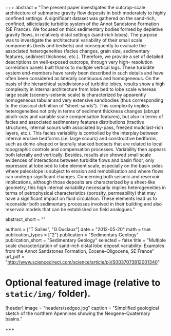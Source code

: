 +++
abstract = "The present paper investigates the outcrop-scale architecture of submarine gravity flow deposits in both moderately to highly confined settings. A significant dataset was gathered on the sand-rich, confined, siliciclastic turbidite system of the Annot Sandstone Formation (SE France). We focused on thick sedimentary bodies formed by depletive gravity flows, in relatively distal settings (sand-rich lobes). The purpose was to investigate the architectural variability of their small scale components (beds and bedsets) and consequently to evaluate the associated heterogeneities (facies changes, grain size, sedimentary features, sediment thickness, etc.). Therefore, we provide a set of detailed descriptions on well-exposed outcrops, through very high- resolution correlation panels built thanks to multiple vertical logs. These turbidite system end-members have rarely been described in such details and have often been considered as laterally continuous and homogeneous. On the basis of the hierarchical subdivisions of turbidite lobes, results show a high complexity in internal architecture from lobe bed to lobe scale whereas large scale (scenery-seismic scale) is characterized by apparently homogeneous tabular and very extensive sandbodies (thus corresponding to the classical definition of “sheet-sands”). This complexity implies heterogeneities not only in terms of sediment thickness changes (abrupt pinch-outs and variable scale compensation features), but also in terms of facies and associated sedimentary features distributions (tractive structures, internal scours with associated by-pass, freezed mudclast-rich layers, etc.). This facies variability is controlled by the interplay between internal erosive bedforms (i.e. large scours) and constructive bedforms, such as dome-shaped or laterally stacked bedsets that are related to local topographic controls and compensation processes. Variability then appears both laterally and vertically. Besides, results also showed small scale evidences of interactions between turbidite flows and basin floor, only expressed at lobe bed to lobe element scale, especially on the basin sides where paleoslope is subject to erosion and remobilisation and where flows can undergo significant changes. Concerning both seismic and reservoir implications, although those deposits are characterized by a sheet-like geometry, this high internal variability necessarily implies heterogeneities in terms of petrophysical characteristics (porosity, permeability) that may have a significant impact on fluid circulation. These elements lead us to reconsider both sedimentary processes involved in their building and also reservoir models that can be established on field analogues."

abstract_short = ""

authors = ["T Salles", "G Duclaux"]
date = "2012-05-20"
math = true
publication_types = ["2"]
publication = "Sedimentary Geology"
publication_short = "Sedimentary Geology"
selected = false
title = "Multiple scale characterization of sand-rich distal lobe deposit variability: Examples from the Annot Sandstones Formation, Eocene–Oligocene, SE France"
url_pdf = "http://www.sciencedirect.com/science/article/pii/S0037073812001340"

# Optional featured image (relative to `static/img/` folder).
[header]
image = "headers/sedgeo.jpg"
caption = "Simplified geological sketch of the northern Apennines showing the Neogene–Quaternary basins."

+++

